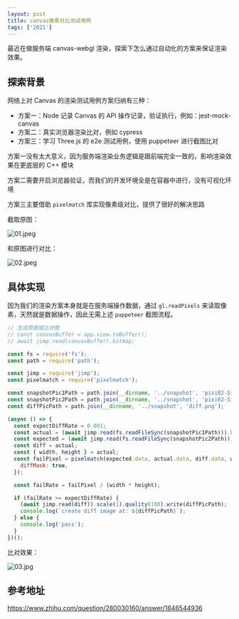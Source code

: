 ```yaml
---
layout: post
title: canvas像素对比测试用例
tags: ['2021']
---
```


最近在做服务端 canvas-webgl 渲染，探索下怎么通过自动化的方案来保证渲染效果。

## 探索背景

网络上对 Canvas 的渲染测试用例方案归纳有三种：

- 方案一：Node 记录 Canvas 的 API 操作记录，验证执行，例如：jest-mock-canvas
- 方案二：真实浏览器渲染比对，例如 cypress
- 方案三：学习 Three.js 的 e2e 测试用例，使用 puppeteer 进行截图比对

方案一没有太大意义，因为服务端渲染业务逻辑是跟前端完全一致的，影响渲染效果在更底层的 C++ 模块

方案二需要开启浏览器验证，而我们的开发环境全是在容器中进行，没有可视化环境

方案三主要借助 `pixelmatch` 库实现像素级对比，提供了很好的解决思路

截取原图：

![01.jpeg](https://cdn-1257430323.cos.ap-guangzhou.myqcloud.com/assets/imgs/20210506173407_3f8f48fcdad57c03a89346b37a4889f7.jpeg)

和原图进行对比：

![02.jpeg](https://cdn-1257430323.cos.ap-guangzhou.myqcloud.com/assets/imgs/20210506173427_ab33e9c83a683a7a7bf1d021db5d646a.jpeg)

## 具体实现

因为我们的渲染方案本身就是在服务端操作数据，通过 `gl.readPixels` 来读取像素，天然就是数据操作，因此无需上述 `puppeteer` 截图流程。

```js
// 生成原图或比对图
// const canvasBuffer = app.view.toBuffer();
// await jimp.read(canvasBuffer).bitmap;

const fs = require('fs');
const path = require('path');

const jimp = require('jimp');
const pixelmatch = require('pixelmatch');

const snapshotPic1Path = path.join(__dirname, '../snapshot', 'pixi02-SimHei_0_0.png');
const snapshotPic2Path = path.join(__dirname, '../snapshot', 'pixi02-SimHei_1_0.png');
const diffPicPath = path.join(__dirname, '../snapshot', 'diff.png');

(async () => {
  const expectDiffRate = 0.001;
  const actual = (await jimp.read(fs.readFileSync(snapshotPic1Path))).bitmap;
  const expected = (await jimp.read(fs.readFileSync(snapshotPic2Path))).bitmap;
  const diff = actual;
  const { width, height } = actual;
  const failPixel = pixelmatch(expected.data, actual.data, diff.data, width, height, {
    diffMask: true,
  });

  const failRate = failPixel / (width * height);

  if (failRate >= expectDiffRate) {
    (await jimp.read(diff)).scale(1).quality(100).write(diffPicPath);
    console.log(`create diff image at: ${diffPicPath}`);
  } else {
    console.log('pass');
  }
})();
```

比对效果：

![03.jpg](https://cdn-1257430323.cos.ap-guangzhou.myqcloud.com/assets/imgs/20210506180747_c4a17899045359d04de115bc2d2b4fe7.jpg)

## 参考地址

https://www.zhihu.com/question/280030160/answer/1846544936